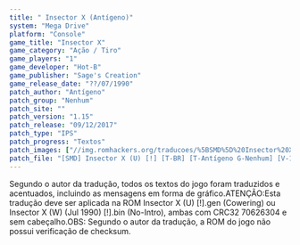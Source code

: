 ```yaml
---
title: " Insector X (Antígeno)"
system: "Mega Drive"
platform: "Console"
game_title: "Insector X"
game_category: "Ação / Tiro"
game_players: "1"
game_developer: "Hot-B"
game_publisher: "Sage's Creation"
game_release_date: "??/07/1990"
patch_author: "Antígeno"
patch_group: "Nenhum"
patch_site: ""
patch_version: "1.15"
patch_release: "09/12/2017"
patch_type: "IPS"
patch_progress: "Textos"
patch_images: ["//img.romhackers.org/traducoes/%5BSMD%5D%20Insector%20X%20-%20Ant%C3%ADgeno%20-%201.png","//img.romhackers.org/traducoes/%5BSMD%5D%20Insector%20X%20-%20Ant%C3%ADgeno%20-%202.png","//img.romhackers.org/traducoes/%5BSMD%5D%20Insector%20X%20-%20Ant%C3%ADgeno%20-%203.png"]
patch_file: "[SMD] Insector X (U) [!] [T-BR] [T-Antígeno G-Nenhum] [V-1.15 P-100% A-2017].zip"
---
```

Segundo o autor da tradução, todos os textos do jogo foram traduzidos e acentuados, incluindo as mensagens em forma de gráfico.ATENÇÃO:Esta tradução deve ser aplicada na ROM Insector X (U) [!].gen (Cowering) ou Insector X (W) (Jul 1990) [!].bin (No-Intro), ambas com CRC32 70626304 e sem cabeçalho.OBS: Segundo o autor da tradução, a ROM do jogo não possui verificação de checksum.